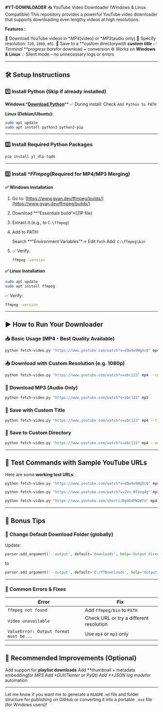 **#YT-DOWNLOADER**
  📥 YouTube Video Downloader (Windows &amp; Linux Compatible) This repository provides a powerful YouTube video downloader that supports downloading even lengthy videos at high resolutions.

**Features :**

🎥 Download YouTube videos in **MP4*(video) or **MP3*(audio only)
📶 Specify resolution: `720`, `1080`, etc.
📁 Save to a **custom directory*with **custom title**
✅ Terminal **progress bars*for download + conversion
⚙️ Works on **Windows & Linux**
💡 Silent mode – no unnecessary logs or errors

---

## 🛠️ **Setup Instructions**

### 1️⃣ Install Python (Skip if already installed)

**Windows**:*[**Download Python**](https://www.python.org/downloads/windows/)**
✅ During install: Check `Add Python to PATH`

**Linux (Debian/Ubuntu):**

  ```bash
  sudo apt update
  sudo apt install python3 python3-pip
  ```

---

### 2️⃣ Install Required Python Packages

```bash
pip install yt_dlp tqdm
```

---

### 3️⃣ Install **FFmpeg*(Required for MP4/MP3 Merging)

#### ✅ Windows Installation

1. Go to: [https://www.gyan.dev/ffmpeg/builds/](https://www.gyan.dev/ffmpeg/builds/)
2. Download **“Essentials build”*(ZIP file)
3. Extract it (e.g., to `C:\ffmpeg`)
4. Add to PATH:

   Search **"Environment Variables"*→ Edit `Path`
   Add: `C:\ffmpeg\bin`
5. ✅ Verify:

   ```bash
   ffmpeg -version
   ```

#### ✅ Linux Installation

```bash
sudo apt update
sudo apt install ffmpeg
```

✅ Verify:

```bash
ffmpeg -version
```

---

## ▶️ **How to Run Your Downloader**

### 📥 **Basic Usage (MP4 - Best Quality Available)**

```bash
python fetch-video.py "https://www.youtube.com/watch?v=dQw4w9WgXcQ" mp4
```

### 📥 **Download with Custom Resolution (e.g. 1080p)**

```bash
python fetch-video.py "https://www.youtube.com/watch?v=abc123" mp4 --resolution 1080
```

### 🎵 **Download MP3 (Audio Only)**

```bash
python fetch-video.py "https://www.youtube.com/watch?v=abc123" mp3
```

### 📁 **Save with Custom Title**

```bash
python fetch-video.py "https://www.youtube.com/watch?v=abc123" mp4 --title "My Cool Video"
```

### 📁 **Save to Custom Directory**

```bash
python fetch-video.py "https://www.youtube.com/watch?v=abc123" mp4 --output "E:/Videos" --title "Python Tutorial"
```

---

## 🧪 **Test Commands with Sample YouTube URLs**

Here are some **working test URLs**:

```bash
python fetch-video.py "https://www.youtube.com/watch?v=dQw4w9WgXcQ" mp4 --resolution 720 --title "rickroll"

python fetch-video.py "https://www.youtube.com/watch?v=2Vv-BfVoq4g" mp3 --title "Perfect_Song"

python fetch-video.py "https://www.youtube.com/shorts/Bg4D4PW2WTo" mp4 --resolution 1080 --title "kulosa video song"
```

---

## 🧼 Bonus Tips

### 📁 **Change Default Download Folder (globally)**

Update:

```python
parser.add_argument('--output', default='downloads', help='Output directory')
```

to

```python
parser.add_argument('--output', default='E:/YTDownloads', help='Output directory')
```

---

### 🐛 Common Errors & Fixes

| Error                                  | Fix                                     |
| -------------------------------------- | --------------------------------------- |
| `ffmpeg not found`                     | Add `ffmpeg/bin` to `PATH`              |
| `Video unavailable`                    | Check URL or try a different resolution |
| `ValueError: Output format must be...` | Use `mp4` or `mp3` only                 |

---

## 📝 Recommended Improvements (Optional)

Add support for **playlist downloads**
Add **thumbnail + metadata embedding*for MP3
Add **GUI*(Tkinter or PyQt)
Add **JSON log mode*for automation

---

Let me know if you want me to generate a `README.md` file and folder structure for publishing on GitHub or converting it into a portable `.exe` file (for Windows users)!
